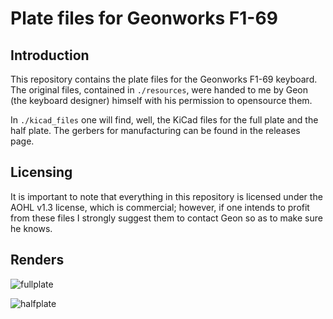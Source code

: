 # Plate files for Geonworks F1-69

## Introduction

This repository contains the plate files for the Geonworks F1-69 keyboard. The original files, contained in `./resources`, were handed to me by Geon (the keyboard designer) himself with his permission to opensource them.

In `./kicad_files` one will find, well, the KiCad files for the full plate and the half plate. The gerbers for manufacturing can be found in the releases page.

## Licensing

It is important to note that everything in this repository is licensed under the AOHL v1.3 license, which is commercial; however, if one intends to profit from these files I strongly suggest them to contact Geon so as to make sure he knows.

## Renders

![fullplate](https://github.com/AcheronProject/F1-69_plates/releases/download/untagged-6d70d54ce5c7156fdfce/fullplate_render.png?raw=true)

![halfplate](https://github.com/AcheronProject/F1-69_plates/releases/download/untagged-6d70d54ce5c7156fdfce/halfplate_render.png?raw=true)
